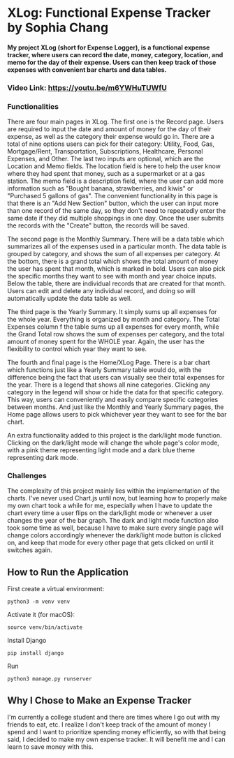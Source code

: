 # XLog: Functional Expense Tracker by Sophia Chang

#### My project XLog (short for Expense Logger), is a functional expense tracker, where users can record the date, money, category, location, and memo for the day of their expense. Users can then keep track of those expenses with convenient bar charts and data tables.

### Video Link: https://youtu.be/m6YWHuTUWfU

### Functionalities

There are four main pages in XLog. The first one is the Record page. Users are required to input the date and amount of money for the day of their expense, as well as the category their expense would go in. There are a total of nine options users can pick for their category: Utility, Food, Gas, Mortgage/Rent, Transportation, Subscriptions, Healthcare, Personal Expenses, and Other. The last two inputs are optional, which are the Location and Memo fields. The location field is here to help the user know where they had spent that money, such as a supermarket or at a gas station. The memo field is a description field, where the user can add more information such as "Bought banana, strawberries, and kiwis" or "Purchased 5 gallons of gas". The convenient functionality in this page is that there is an "Add New Section" button, which the user can input more than one record of the same day, so they don't need to repeatedly enter the same date if they did multiple shoppings in one day. Once the user submits the records with the "Create" button, the records will be saved.

The second page is the Monthly Summary. There will be a data table which summarizes all of the expenses used in a particular month. The data table is grouped by category, and shows the sum of all expenses per category. At the bottom, there is a grand total which shows the total amount of money the user has spent that month, which is marked in bold. Users can also pick the specific months they want to see with month and year choice inputs. Below the table, there are individual records that are created for that month. Users can edit and delete any individual record, and doing so will automatically update the data table as well.

The third page is the Yearly Summary. It simply sums up all expenses for the whole year. Everything is organized by month and category. The Total Expenses column f the table sums up all expenses for every month, while the Grand Total row shows the sum of expenses per category, and the total amount of money spent for the WHOLE year. Again, the user has the flexibility to control which year they want to see.

The fourth and final page is the Home/XLog Page. There is a bar chart which functions just like a Yearly Summary table would do, with the difference being the fact that users can visually see their total expenses for the year. There is a legend that shows all nine categories. Clicking any category in the legend will show or hide the data for that specific category. This way, users can conveniently and easily compare specific categories between months. And just like the Monthly and Yearly Summary pages, the Home page allows users to pick whichever year they want to see for the bar chart.

An extra functionality added to this project is the dark/light mode function. Clicking on the dark/light mode will change the whole page's color mode, with a pink theme representing light mode and a dark blue theme representing dark mode.

### Challenges

The complexity of this project mainly lies within the implementation of the charts. I've never used Chart.js until now, but learning how to properly make my own chart took a while for me, especially when I have to update the chart every time a user flips on the dark/light mode or whenever a user changes the year of the bar graph. The dark and light mode function also took some time as well, because I have to make sure every single page will change colors accordingly whenever the dark/light mode button is clicked on, and keep that mode for every other page that gets clicked on until it switches again.

## How to Run the Application

First create a virtual environment:
```
python3 -m venv venv
```

Activate it (for macOS):
```
source venv/bin/activate
```

Install Django
```
pip install django
```

Run
```
python3 manage.py runserver
```

## Why I Chose to Make an Expense Tracker

I'm currently a college student and there are times where I go out with my friends to eat, etc. I realize I don't keep track of the amount of money I spend and I want to prioritize spending money efficiently, so with that being said, I decided to make my own expense tracker. It will benefit me and I can learn to save money with this.
